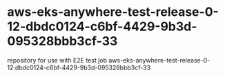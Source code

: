 # aws-eks-anywhere-test-release-0-12-dbdc0124-c6bf-4429-9b3d-095328bbb3cf-33
repository for use with E2E test job aws-eks-anywhere-test-release-0-12:dbdc0124-c6bf-4429-9b3d-095328bbb3cf-33
